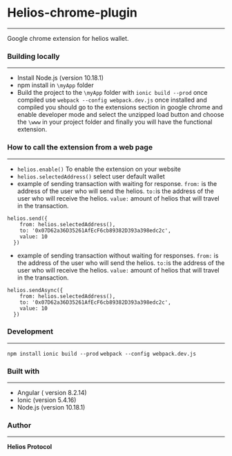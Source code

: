 # Helios-chrome-plugin
___
Google chrome extension for helios wallet.

### Building locally
___
* Install Node.js (version 10.18.1)
* npm install in `\myApp` folder 
* Build the project to the `\myApp` folder with `ionic build --prod` once compiled use `webpack --config webpack.dev.js`
once installed and compiled you should go to the extensions section in google chrome and enable developer mode and select 
the unzipped load button and choose the `\www`  in your project folder and finally you will have the functional extension.

### How to call the extension from a web page
___
* `helios.enable()` To enable the extension on your website
* `helios.selectedAddress()` select user default wallet
* example of sending transaction with waiting for response. `from:` is the address of the user who will send the helios. 
`to:`is the address of the user who will receive the helios. `value:` amount of helios that will travel in the transaction.
~~~
helios.send({
    from: helios.selectedAddress(),
    to: '0x07D62a36D35261AfEcF6cb89382D393a398edc2c',
    value: 10
  })
~~~
* example of sending transaction without waiting for responses. `from:` is the address of the user who will send the helios. 
`to:`is the address of the user who will receive the helios. `value:` amount of helios that will travel in the transaction. 
~~~
helios.sendAsync({
    from: helios.selectedAddress(),
    to: '0x07D62a36D35261AfEcF6cb89382D393a398edc2c',
    value: 10
  })
~~~

### Development
___
`npm install`
`ionic build --prod`
`webpack --config webpack.dev.js`

### Built with
___
* Angular ( version 8.2.14)
* Ionic (version 5.4.16)
* Node.js (version 10.18.1)

### Author
___
**Helios Protocol**

